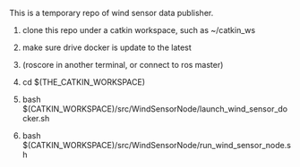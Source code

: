 This is a temporary repo of wind sensor data publisher.

1. clone this repo under a catkin workspace, such as ~/catkin_ws

2. make sure drive docker is update to the latest

3. (roscore in another terminal, or connect to ros master)

4. cd $(THE_CATKIN_WORKSPACE)

5. bash $(CATKIN_WORKSPACE)/src/WindSensorNode/launch_wind_sensor_docker.sh

6. bash $(CATKIN_WORKSPACE)/src/WindSensorNode/run_wind_sensor_node.sh
